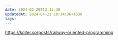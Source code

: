 ```yaml
---
date: 2024-02-20T13:13:38
updatedAt: 2024-04-21 18:34:36+1630
tags: 
---
```

https://kciter.so/posts/railway-oriented-programming